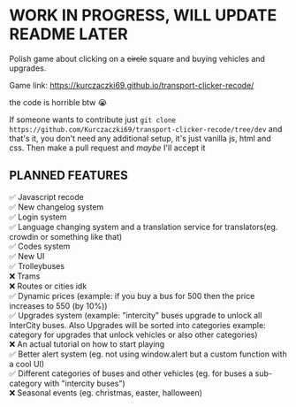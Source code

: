 # WORK IN PROGRESS, WILL UPDATE README LATER

Polish game about clicking on a ~~circle~~ square and buying vehicles and upgrades.

Game link: https://kurczaczki69.github.io/transport-clicker-recode/

the code is horrible btw 😭

If someone wants to contribute just `git clone https://github.com/Kurczaczki69/transport-clicker-recode/tree/dev` and that's it, you don't need any additional setup, it's just vanilla js, html and css. Then make a pull request and _maybe_ I'll accept it 

## PLANNED FEATURES

✅ Javascript recode\
✅ New changelog system\
✅ Login system\
✅ Language changing system and a translation service for translators(eg. crowdin or something like that)\
✅ Codes system\
✅ New UI\
✅ Trolleybuses\
❌ Trams\
❌ Routes or cities idk\
✅ Dynamic prices (example: if you buy a bus for 500 then the price increases to 550 (by 10%))\
✅ Upgrades system (example: "intercity" buses upgrade to unlock all InterCity buses. Also Upgrades will be sorted into categories example: category for upgrades that unlock vehicles or also other categories)\
❌ An actual tutorial on how to start playing\
✅ Better alert system (eg. not using window.alert but a custom function with a cool UI)\
✅ Different categories of buses and other vehicles (eg. for buses a sub-category with "intercity buses")\
❌ Seasonal events (eg. christmas, easter, halloween)
